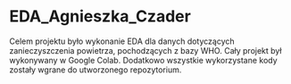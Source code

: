 # EDA_Agnieszka_Czader
Celem projektu było wykonanie EDA dla danych dotyczących zanieczyszczenia powietrza, pochodzących z bazy WHO. Cały projekt był wykonywany w Google Colab. Dodatkowo wszystkie wykorzystane kody zostały wgrane do utworzonego repozytorium. 
